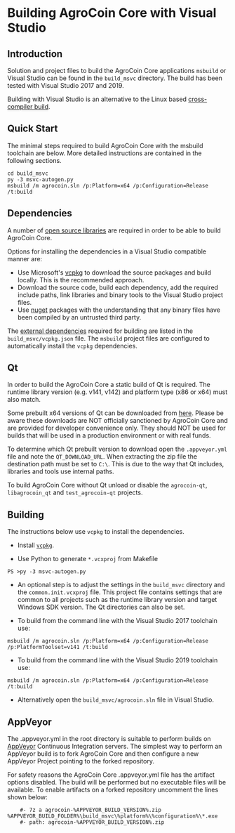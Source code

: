 Building AgroCoin Core with Visual Studio
========================================

Introduction
---------------------
Solution and project files to build the AgroCoin Core applications `msbuild` or Visual Studio can be found in the `build_msvc` directory. The build has been tested with Visual Studio 2017 and 2019.

Building with Visual Studio is an alternative to the Linux based [cross-compiler build](https://github.com/agrocoin/agrocoin/blob/master/doc/build-windows.md).

Quick Start
---------------------
The minimal steps required to build AgroCoin Core with the msbuild toolchain are below. More detailed instructions are contained in the following sections.

```
cd build_msvc
py -3 msvc-autogen.py
msbuild /m agrocoin.sln /p:Platform=x64 /p:Configuration=Release /t:build
```

Dependencies
---------------------
A number of [open source libraries](https://github.com/agrocoin/agrocoin/blob/master/doc/dependencies.md) are required in order to be able to build AgroCoin Core.

Options for installing the dependencies in a Visual Studio compatible manner are:

- Use Microsoft's [vcpkg](https://docs.microsoft.com/en-us/cpp/vcpkg) to download the source packages and build locally. This is the recommended approach.
- Download the source code, build each dependency, add the required include paths, link libraries and binary tools to the Visual Studio project files.
- Use [nuget](https://www.nuget.org/) packages with the understanding that any binary files have been compiled by an untrusted third party.

The [external dependencies](https://github.com/agrocoin/agrocoin/blob/master/doc/dependencies.md) required for building are listed in the `build_msvc/vcpkg.json` file. The `msbuild` project files are configured to automatically install the `vcpkg` dependencies.

Qt
---------------------
In order to build the AgroCoin Core a static build of Qt is required. The runtime library version (e.g. v141, v142) and platform type (x86 or x64) must also match.

Some prebuilt x64 versions of Qt can be downloaded from [here](https://github.com/sipsorcery/qt_win_binary/releases). Please be aware these downloads are NOT officially sanctioned by AgroCoin Core and are provided for developer convenience only. They should NOT be used for builds that will be used in a production environment or with real funds.

To determine which Qt prebuilt version to download open the `.appveyor.yml` file and note the `QT_DOWNLOAD_URL`. When extracting the zip file the destination path must be set to `C:\`. This is due to the way that Qt includes, libraries and tools use internal paths.

To build AgroCoin Core without Qt unload or disable the `agrocoin-qt`, `libagrocoin_qt` and `test_agrocoin-qt` projects.

Building
---------------------
The instructions below use `vcpkg` to install the dependencies.

- Install [`vcpkg`](https://github.com/Microsoft/vcpkg).

- Use Python to generate `*.vcxproj` from Makefile

```
PS >py -3 msvc-autogen.py
```

- An optional step is to adjust the settings in the `build_msvc` directory and the `common.init.vcxproj` file. This project file contains settings that are common to all projects such as the runtime library version and target Windows SDK version. The Qt directories can also be set.

- To build from the command line with the Visual Studio 2017 toolchain use:

```
msbuild /m agrocoin.sln /p:Platform=x64 /p:Configuration=Release /p:PlatformToolset=v141 /t:build
```

- To build from the command line with the Visual Studio 2019 toolchain use:

```
msbuild /m agrocoin.sln /p:Platform=x64 /p:Configuration=Release /t:build
```

- Alternatively open the `build_msvc/agrocoin.sln` file in Visual Studio.

AppVeyor
---------------------
The .appveyor.yml in the root directory is suitable to perform builds on [AppVeyor](https://www.appveyor.com/) Continuous Integration servers. The simplest way to perform an AppVeyor build is to fork AgroCoin Core and then configure a new AppVeyor Project pointing to the forked repository.

For safety reasons the AgroCoin Core .appveyor.yml file has the artifact options disabled. The build will be performed but no executable files will be available. To enable artifacts on a forked repository uncomment the lines shown below:

```
    #- 7z a agrocoin-%APPVEYOR_BUILD_VERSION%.zip %APPVEYOR_BUILD_FOLDER%\build_msvc\%platform%\%configuration%\*.exe
    #- path: agrocoin-%APPVEYOR_BUILD_VERSION%.zip
```
